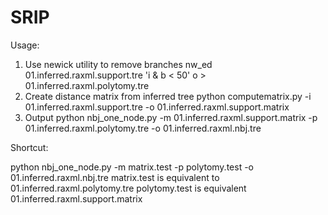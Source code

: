 # SRIP
Usage:
1.	Use newick utility to remove branches
nw_ed 01.inferred.raxml.support.tre 'i & b < 50' o > 01.inferred.raxml.polytomy.tre
2.	Create distance matrix from inferred tree
python computematrix.py -i 01.inferred.raxml.support.tre -o 01.inferred.raxml.support.matrix
3.	Output 
python nbj_one_node.py -m 01.inferred.raxml.support.matrix -p 01.inferred.raxml.polytomy.tre -o 01.inferred.raxml.nbj.tre

Shortcut:

python nbj_one_node.py -m matrix.test -p polytomy.test -o 01.inferred.raxml.nbj.tre
matrix.test is equivalent to 01.inferred.raxml.polytomy.tre
polytomy.test is equivalent 01.inferred.raxml.support.matrix

